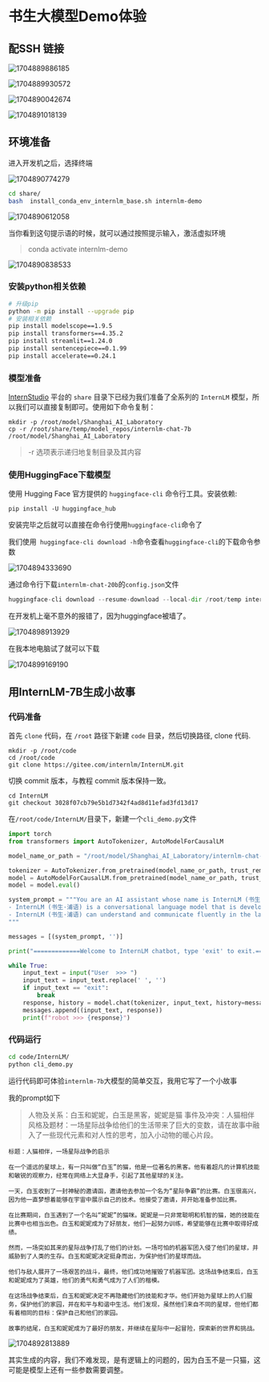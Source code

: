# 书生大模型Demo体验

## 配SSH 链接

![1704889886185](assets/1704889886185.png)

![1704889930572](assets/1704889930572.png)

![1704890042674](assets/1704890042674.png)

![1704891018139](assets/1704891018139.png)



## 环境准备

进入开发机之后，选择终端

![1704890774279](assets/1704890774279.png)

```bash
cd share/
bash  install_conda_env_internlm_base.sh internlm-demo
```

![1704890612058](assets/1704890612058.png)

当你看到这句提示语的时候，就可以通过按照提示输入，激活虚拟环境

> conda activate internlm-demo

![1704890838533](assets/1704890838533.png)

### 安装python相关依赖

```bash
# 升级pip
python -m pip install --upgrade pip
# 安装相关依赖
pip install modelscope==1.9.5
pip install transformers==4.35.2
pip install streamlit==1.24.0
pip install sentencepiece==0.1.99
pip install accelerate==0.24.1
```

### 模型准备

[InternStudio](https://studio.intern-ai.org.cn/) 平台的 `share` 目录下已经为我们准备了全系列的 `InternLM` 模型，所以我们可以直接复制即可。使用如下命令复制：

```shell
mkdir -p /root/model/Shanghai_AI_Laboratory
cp -r /root/share/temp/model_repos/internlm-chat-7b /root/model/Shanghai_AI_Laboratory
```
> -r 选项表示递归地复制目录及其内容

### 使用HuggingFace下载模型

使用 Hugging Face 官方提供的 `huggingface-cli` 命令行工具。安装依赖:

```shell
pip install -U huggingface_hub
```

安装完毕之后就可以直接在命令行使用`huggingface-cli`命令了

我们使用` huggingface-cli download -h`命令查看`huggingface-cli`的下载命令参数

![1704894333690](assets/1704894333690.png)

通过命令行下载`internlm-chat-20b`的`config.json`文件

```python
huggingface-cli download --resume-download --local-dir /root/temp internlm/internlm-chat-20b config.json
```

在开发机上毫不意外的报错了，因为huggingface被墙了。

![1704898913929](assets/1704898913929.png)

在我本地电脑试了就可以下载

![1704899169190](assets/1704899169190.png)

## 用InternLM-7B生成小故事

### 代码准备

首先 `clone` 代码，在 `/root` 路径下新建 `code` 目录，然后切换路径, clone 代码.

```shell
mkdir -p /root/code
cd /root/code
git clone https://gitee.com/internlm/InternLM.git
```

切换 commit 版本，与教程 commit 版本保持一致。

```shell
cd InternLM
git checkout 3028f07cb79e5b1d7342f4ad8d11efad3fd13d17
```

在`/root/code/InternLM/`目录下，新建一个`cli_demo.py`文件

```python
import torch
from transformers import AutoTokenizer, AutoModelForCausalLM

model_name_or_path = "/root/model/Shanghai_AI_Laboratory/internlm-chat-7b"

tokenizer = AutoTokenizer.from_pretrained(model_name_or_path, trust_remote_code=True)
model = AutoModelForCausalLM.from_pretrained(model_name_or_path, trust_remote_code=True, torch_dtype=torch.bfloat16, device_map='auto')
model = model.eval()

system_prompt = """You are an AI assistant whose name is InternLM (书生·浦语).
- InternLM (书生·浦语) is a conversational language model that is developed by Shanghai AI Laboratory (上海人工智能实验室). It is designed to be helpful, honest, and harmless.
- InternLM (书生·浦语) can understand and communicate fluently in the language chosen by the user such as English and 中文.
"""

messages = [(system_prompt, '')]

print("=============Welcome to InternLM chatbot, type 'exit' to exit.=============")

while True:
    input_text = input("User  >>> ")
    input_text = input_text.replace(' ', '')
    if input_text == "exit":
        break
    response, history = model.chat(tokenizer, input_text, history=messages)
    messages.append((input_text, response))
    print(f"robot >>> {response}")
```

### 代码运行

```bash
cd code/InternLM/
python cli_demo.py
```

运行代码即可体验`internlm-7b`大模型的简单交互，我用它写了一个小故事

我的prompt如下

> 人物及关系：白玉和妮妮，白玉是黑客，妮妮是猫
> 事件及冲突：人猫相伴
> 风格及题材：一场星际战争给他们的生活带来了巨大的变数，请在故事中融入了一些现代元素和对人性的思考，加入小动物的暖心片段。

```
标题：人猫相伴，一场星际战争的启示

在一个遥远的星球上，有一只叫做“白玉”的猫，他是一位著名的黑客。他有着超凡的计算机技能和敏锐的观察力，经常在网络上大显身手，引起了其他星球的关注。

一天，白玉收到了一封神秘的邀请函，邀请他去参加一个名为“星际争霸”的比赛。白玉很高兴，因为他一直梦想着能够在宇宙中展示自己的技术。他接受了邀请，并开始准备参加比赛。

在比赛期间，白玉遇到了一个名叫“妮妮”的猫咪。妮妮是一只非常聪明和机智的猫，她的技能在比赛中也相当出色。白玉和妮妮成为了好朋友，他们一起努力训练，希望能够在比赛中取得好成绩。

然而，一场突如其来的星际战争打乱了他们的计划。一场可怕的机器军团入侵了他们的星球，并威胁到了人类的生存。白玉和妮妮决定挺身而出，为保护他们的星球而战。

他们与敌人展开了一场艰苦的战斗，最终，他们成功地摧毁了机器军团。这场战争结束后，白玉和妮妮成为了英雄，他们的勇气和勇气成为了人们的楷模。

在这场战争结束后，白玉和妮妮决定不再隐藏他们的技能和才华。他们开始为星球上的人们服务，保护他们的家园，并在和平与和谐中生活。他们发现，虽然他们来自不同的星球，但他们都有着相同的目标：保护自己和他们的家园。

故事的结尾，白玉和妮妮成为了最好的朋友，并继续在星际中一起冒险，探索新的世界和挑战。
```

![1704892813889](assets/1704892813889.png)

其实生成的内容，我们不难发现，是有逻辑上的问题的，因为白玉不是一只猫，这可能是模型上还有一些参数需要调整。

